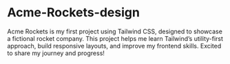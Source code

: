 # Acme-Rockets-design
Acme Rockets is my first project using Tailwind CSS, designed to showcase a fictional rocket company. This project helps me learn Tailwind’s utility-first approach, build responsive layouts, and improve my frontend skills. Excited to share my journey and progress!
